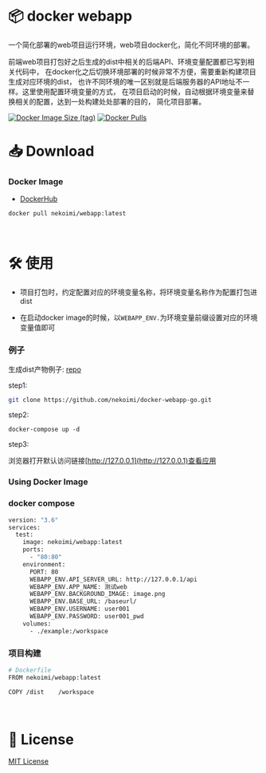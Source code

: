# 📦 docker webapp

一个简化部署的web项目运行环境，web项目docker化，简化不同环境的部署。

前端web项目打包好之后生成的dist中相关的后端API、环境变量配置都已写到相关代码中，
在docker化之后切换环境部署的时候非常不方便，需要重新构建项目生成对应环境的dist，
也许不同环境的唯一区别就是后端服务器的API地址不一样。这里使用配置环境变量的方式，
在项目启动的时候，自动根据环境变量来替换相关的配置，达到一处构建处处部署的目的，
简化项目部署。

[![Docker Image Size (tag)](https://img.shields.io/docker/image-size/nekoimi/webapp/latest)](https://hub.docker.com/r/nekoimi/webapp)
[![Docker Pulls](https://img.shields.io/docker/pulls/nekoimi/webapp)](https://hub.docker.com/r/nekoimi/webapp)

# 📥 Download

### Docker Image

- [DockerHub](https://hub.docker.com/r/nekoimi/webapp)

```bash
docker pull nekoimi/webapp:latest
```

<br>

# 🛠️ 使用

- 项目打包时，约定配置对应的环境变量名称，将环境变量名称作为配置打包进dist

- 在启动docker image的时候，以`WEBAPP_ENV.`为环境变量前缀设置对应的环境变量值即可

### 例子

生成dist产物例子: [repo](https://github.com/nekoimi/docker-webapp-go.git)

step1:

```bash
git clone https://github.com/nekoimi/docker-webapp-go.git
```

step2:

```base
docker-compose up -d
```

step3:

浏览器打开默认访问链接[http://127.0.0.1](http://127.0.0.1)查看应用
<br>

### Using Docker Image

### docker compose

```bash
version: "3.6"
services:
  test:
    image: nekoimi/webapp:latest
    ports:
      - "80:80"
    environment:
      PORT: 80
      WEBAPP_ENV.API_SERVER_URL: http://127.0.0.1/api
      WEBAPP_ENV.APP_NAME: 测试web
      WEBAPP_ENV.BACKGROUND_IMAGE: image.png
      WEBAPP_ENV.BASE_URL: /baseurl/
      WEBAPP_ENV.USERNAME: user001
      WEBAPP_ENV.PASSWORD: user001_pwd
    volumes:
      - ./example:/workspace

```

### 项目构建

``` bash
# Dockerfile
FROM nekoimi/webapp:latest

COPY /dist    /workspace
```


<br>

# 📄 License

[MIT License](#LICENSE)